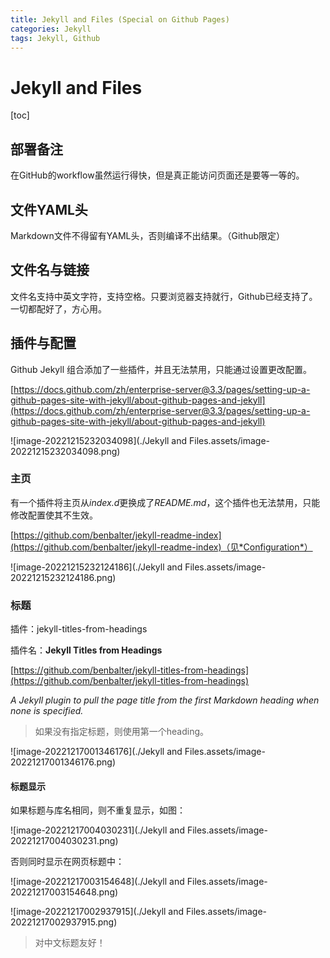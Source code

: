 ```yaml
---
title: Jekyll and Files (Special on Github Pages)
categories: Jekyll
tags: Jekyll, Github
---
```




# Jekyll and Files

[toc]


## 部署备注

在GitHub的workflow虽然运行得快，但是真正能访问页面还是要等一等的。

## 文件YAML头

Markdown文件不得留有YAML头，否则编译不出结果。（Github限定）

## 文件名与链接

文件名支持中英文字符，支持空格。只要浏览器支持就行，Github已经支持了。一切都配好了，方心用。

## 插件与配置

Github Jekyll 组合添加了一些插件，并且无法禁用，只能通过设置更改配置。

[https://docs.github.com/zh/enterprise-server@3.3/pages/setting-up-a-github-pages-site-with-jekyll/about-github-pages-and-jekyll](https://docs.github.com/zh/enterprise-server@3.3/pages/setting-up-a-github-pages-site-with-jekyll/about-github-pages-and-jekyll)

![image-20221215232034098](./Jekyll and Files.assets/image-20221215232034098.png)

### 主页

有一个插件将主页从*index.d*更换成了*README.md*，这个插件也无法禁用，只能修改配置使其不生效。

[https://github.com/benbalter/jekyll-readme-index](https://github.com/benbalter/jekyll-readme-index)（见*Configuration*）

![image-20221215232124186](./Jekyll and Files.assets/image-20221215232124186.png)

### 标题

插件：jekyll-titles-from-headings

插件名：**Jekyll Titles from Headings**

[https://github.com/benbalter/jekyll-titles-from-headings](https://github.com/benbalter/jekyll-titles-from-headings)

*A Jekyll plugin to pull the page title from the first Markdown heading when none is specified.* 

> 如果没有指定标题，则使用第一个heading。

![image-20221217001346176](./Jekyll and Files.assets/image-20221217001346176.png)

#### 标题显示

如果标题与库名相同，则不重复显示，如图：

![image-20221217004030231](./Jekyll and Files.assets/image-20221217004030231.png)

否则同时显示在网页标题中：

![image-20221217003154648](./Jekyll and Files.assets/image-20221217003154648.png)

![image-20221217002937915](./Jekyll and Files.assets/image-20221217002937915.png)

> 对中文标题友好！